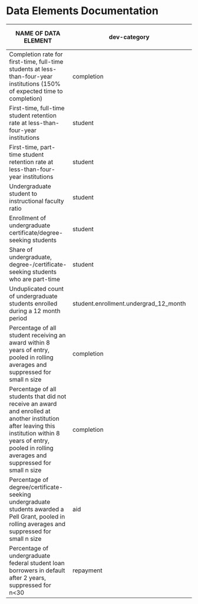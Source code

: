 # Data Elements Documentation

| NAME OF DATA ELEMENT | dev-category | developer-friendly name | API data type | INDEX VARIABLE NAME | VALUE LABEL | SOURCE | SHOWN/USE ON SITE |
|----------------------|--------------|------------------------|---------------|---------------------|-------------|---------|-------------------|
| Completion rate for first-time, full-time students at less-than-four-year institutions (150% of expected time to completion) | completion | completion_rate_less_than_4yr_150nt | float | C150_L4 | | IPEDS | ibid |
| First-time, full-time student retention rate at less-than-four-year institutions | student | retention_rate_suppressed.lt_four_year.full_time_pooled | float | RET_FTL4_POOLED_SUPP | | IPEDS | Yes |
| First-time, part-time student retention rate at less-than-four-year institutions | student | retention_rate_suppressed.lt_four_year.part_time_pooled | float | RET_PTL4_POOLED_SUPP | | IPEDS | Yes |
| Undergraduate student to instructional faculty ratio | student | demographics.student_faculty_ratio | float | STUFACR | | IPEDS | Yes |
| Enrollment of undergraduate certificate/degree-seeking students | student | size | integer | UGDS | | IPEDS | Yes |
| Share of undergraduate, degree-/certificate-seeking students who are part-time | student | part_time_share | float | PPTUG_EF | | IPEDS | Yes |
| Unduplicated count of undergraduate students enrolled during a 12 month period | student.enrollment.undergrad_12_month | enrollment.undergrad_12_month | integer | UG12MN | | IPEDS | |
| Percentage of all student receiving an award within 8 years of entry, pooled in rolling averages and suppressed for small n size | completion | outcome_percentage_suppressed.all_students.8yr.award_pooled | float | OMAWDP8_ALL_POOLED_SUPP | | IPEDS | Yes |
| Percentage of all students that did not receive an award and enrolled at another institution after leaving this institution within 8 years of entry, pooled in rolling averages and suppressed for small n size | completion | outcome_percentage_suppressed.all_students.8yr.transfer_pooled | float | OMENRAP_ALL_POOLED_SUPP | | IPEDS | Yes |
| Percentage of degree/certificate-seeking undergraduate students awarded a Pell Grant, pooled in rolling averages and suppressed for small n size | aid | dcs_pell_grant_rate_pooled | float | PCTPELL_DCS_POOLED_SUPP | | IPEDS | Yes |
| Percentage of undergraduate federal student loan borrowers in default after 2 years, suppressed for n<30 | repayment | 2_yr_bb_fed_repayment_suppressed.ug.default | float | BBRR2_FED_UG_DFLT_SUPP | | NSLDS | Yes |